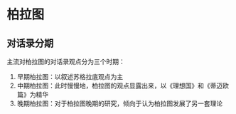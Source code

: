 # 柏拉图

## 对话录分期

主流对柏拉图的对话录观点分为三个时期：

1. 早期柏拉图：以叙述苏格拉底观点为主
2. 中期柏拉图：此时慢慢地，柏拉图的观点显露出来，以《理想国》和《蒂迈欧篇》为精华
3. 晚期柏拉图：对于柏拉图晚期的研究，倾向于认为柏拉图发展了另一套理论